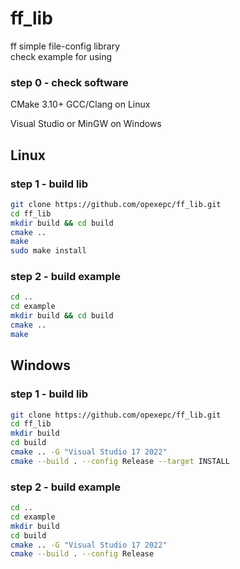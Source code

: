 # ff_lib
ff simple file-config library  
check example for using

### step 0 - check software
CMake 3.10+
GCC/Clang on Linux

Visual Studio or MinGW on Windows
## Linux
### step 1 - build lib
```bash
git clone https://github.com/opexepc/ff_lib.git
cd ff_lib
mkdir build && cd build
cmake ..
make
sudo make install
```

### step 2 - build example
```bash
cd ..
cd example
mkdir build && cd build
cmake ..
make
```

## Windows
### step 1 - build lib
```bash
git clone https://github.com/opexepc/ff_lib.git
cd ff_lib
mkdir build
cd build
cmake .. -G "Visual Studio 17 2022"
cmake --build . --config Release --target INSTALL
```

### step 2 - build example
```bash
cd ..
cd example
mkdir build
cd build
cmake .. -G "Visual Studio 17 2022"
cmake --build . --config Release
```
